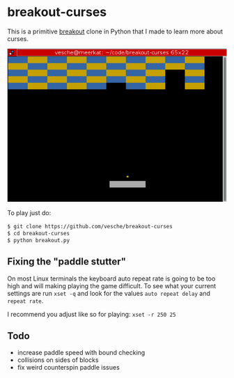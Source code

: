 # breakout-curses

This is a primitive [breakout](https://en.wikipedia.org/wiki/Breakout_(video_game)) clone in Python that I made to learn more about curses.

![gameplay](gameplay.gif)

To play just do:
```
$ git clone https://github.com/vesche/breakout-curses
$ cd breakout-curses
$ python breakout.py
```

## Fixing the "paddle stutter"
On most Linux terminals the keyboard auto repeat rate is going to be too high and will making playing the game difficult. To see what your current settings are run `xset -q` and look for the values `auto repeat delay` and `repeat rate`.

I recommend you adjust like so for playing: `xset -r 250 25`

## Todo
* increase paddle speed with bound checking
* collisions on sides of blocks
* fix weird counterspin paddle issues
